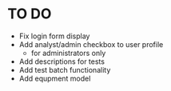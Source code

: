 # TO DO

* Fix login form display
* Add analyst/admin checkbox to user profile 
  * for administrators only
* Add descriptions for tests
* Add test batch functionality
* Add equpment model